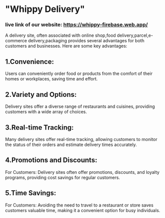 # "Whippy Delivery"
 ### live link of our website:  https://whippy-firebase.web.app/
 A delivery site, often associated with online shop,food delivery,parcel,e-commerce delivery,packaging provides several advantages for both customers and businesses. Here are some key advantages: 
 ## 1.Convenience:
 
 Users can conveniently order food or products from the comfort of their homes or workplaces, saving time and effort.
 ## 2.Variety and Options:
 
 Delivery sites offer a diverse range of restaurants and cuisines, providing customers with a wide array of choices.
 ## 3.Real-time Tracking:

 Many delivery sites offer real-time tracking, allowing customers to monitor the status of their orders and estimate delivery times accurately.

 ## 4.Promotions and Discounts:

For Customers: Delivery sites often offer promotions, discounts, and loyalty programs, providing cost savings for regular customers.
## 5.Time Savings:

For Customers: Avoiding the need to travel to a restaurant or store saves customers valuable time, making it a convenient option for busy individuals.
 


